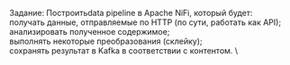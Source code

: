 Задание:
Построитьdata pipeline в Apache NiFi, который будет: \
  получать данные, отправляемые по HTTP (по сути, работать как API); \
  анализировать полученное содержимое;\
  выполнять некоторые преобразования (склейку);\
  сохранять результат в Kafka в соответствии с контентом. \
